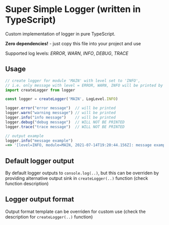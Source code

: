 # Super Simple Logger (written in TypeScript)

Custom implementation of logger in pure TypeScript.

**Zero dependencies!** - just copy this file into your project and use

Supported log levels: *ERROR*, *WARN*, *INFO*, *DEBUG*, *TRACE*


## Usage

```TypeScript
// create logger for module 'MAIN' with level set to 'INFO', 
// i.e. only message with level = ERROR, WARN, INFO will be printed by the logger
import createLogger from logger

const logger = createLogger('MAIN', LogLevel.INFO)

logger.error("error message")  // will be printed
logger.warn("warning message") // will be printed
logger.info("info message")    // will be printed
logger.debug("debug message")  // WILL NOT BE PRINTED
logger.trace("trace message")  // WILL NOT BE PRINTED

// output example
logger.info("message example")
==> '[level=INFO, module=MAIN, 2021-07-14T19:20:44.156Z]: message example'
```

## Default logger output
By default logger outputs to `console.log(..)`, 
but this can be overriden by providing alternative output sink in 
`createLogger(..)` function (check function description)

## Logger output format
Output format template can be overriden for custom use 
(check the description for `createLogger(..)` function) 